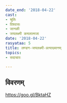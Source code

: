 ```yaml
---
date_end: '2018-04-22'
cast:
- श्रुतिः
- विश्वासः
- जानकी
- जयलक्ष्मी कमलात्मजा
date: '2018-04-22'
rasyataa: 5
title: लण्डन-जयलक्ष्मी-प्रत्याख्यानम्
topics:
- सदाचारः

---
```


## विवरणम्
https://goo.gl/BktaHZ

